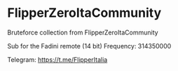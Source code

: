 # FlipperZeroItaCommunity

Bruteforce collection from FlipperZeroItaCommunity

Sub for the Fadini remote (14 bit) Frequency: 314350000


Telegram: https://t.me/FlipperItalia


